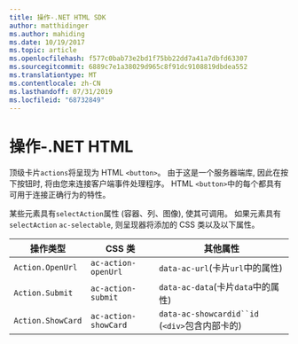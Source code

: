 ```yaml
---
title: 操作-.NET HTML SDK
author: matthidinger
ms.author: mahiding
ms.date: 10/19/2017
ms.topic: article
ms.openlocfilehash: f577c0bab73e2bd1f75bb22dd7a41a7dbfd63307
ms.sourcegitcommit: 6889c7e1a38029d965c8f91dc9108819dbdea552
ms.translationtype: MT
ms.contentlocale: zh-CN
ms.lasthandoff: 07/31/2019
ms.locfileid: "68732849"
---
```

# <a name="actions---net-html"></a>操作-.NET HTML

顶级卡片`actions`将呈现为 HTML `<button>`。 由于这是一个服务器端库, 因此在按下按钮时, 将由您来连接客户端事件处理程序。 HTML `<button>`中的每个都具有可用于连接正确行为的特性。

某些元素具有`selectAction`属性 (容器、列、图像), 使其可调用。 如果元素具有`selectAction` `ac-selectable`, 则呈现器将添加的 CSS 类以及以下属性。

操作类型 | CSS 类 | 其他属性
---|---|---
`Action.OpenUrl` | `ac-action-openUrl` | `data-ac-url`(卡片`url`中的属性)
`Action.Submit` | `ac-action-submit` | `data-ac-data`(卡片`data`中的属性)
`Action.ShowCard` | `ac-action-showCard` | `data-ac-showcardid``id` (`<div>`包含内部卡的)